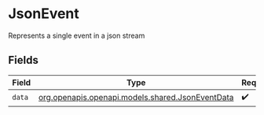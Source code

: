 # JsonEvent

Represents a single event in a json stream


## Fields

| Field                                                                                    | Type                                                                                     | Required                                                                                 | Description                                                                              |
| ---------------------------------------------------------------------------------------- | ---------------------------------------------------------------------------------------- | ---------------------------------------------------------------------------------------- | ---------------------------------------------------------------------------------------- |
| `data`                                                                                   | [org.openapis.openapi.models.shared.JsonEventData](../../models/shared/JsonEventData.md) | :heavy_check_mark:                                                                       | N/A                                                                                      |